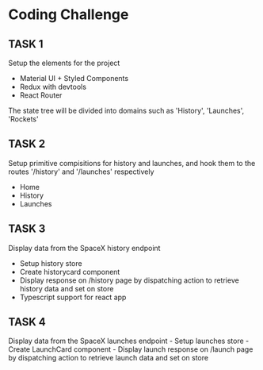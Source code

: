 # Coding Challenge
## TASK 1

Setup the elements for the project
 - Material UI + Styled Components
 - Redux with devtools
 - React Router

 The state tree will be divided into domains such as 'History', 'Launches', 'Rockets'


## TASK 2
Setup primitive compisitions for history and launches, and hook them to the routes '/history' and '/launches' respectively
 - Home
 - History
 - Launches

 ## TASK 3
 Display data from the SpaceX history endpoint
  - Setup history store 
  - Create historycard component
  - Display response on /history page by dispatching action to retrieve history data and set on store
  - Typescript support for react app

  ## TASK 4
  Display data from the SpaceX launches endpoint
    - Setup launches store
    - Create LaunchCard component
    - Display launch response on /launch page by dispatching action to retrieve launch data and set on store